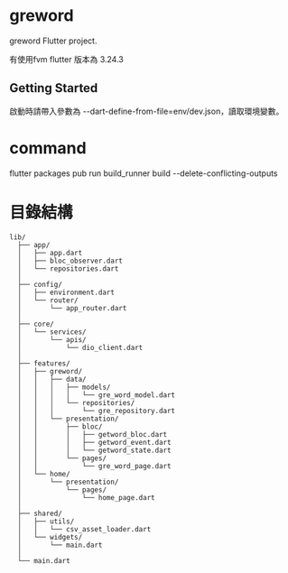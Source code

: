 # greword

greword Flutter project.

有使用fvm flutter 版本為 3.24.3



## Getting Started
 啟動時請帶入參數為 --dart-define-from-file=env/dev.json，讀取環境變數。




# command

flutter packages pub run build_runner build --delete-conflicting-outputs


# 目錄結構
```tree
lib/
  ├── app/
  │   ├── app.dart
  │   ├── bloc_observer.dart
  │   └── repositories.dart
  │
  ├── config/
  │   ├── environment.dart
  │   └── router/
  │       └── app_router.dart
  │
  ├── core/
  │   └── services/
  │       └── apis/
  │           └── dio_client.dart
  │
  ├── features/
  │   ├── greword/
  │   │   ├── data/
  │   │   │   ├── models/
  │   │   │   │   └── gre_word_model.dart
  │   │   │   └── repositories/
  │   │   │       └── gre_repository.dart
  │   │   └── presentation/
  │   │       ├── bloc/
  │   │       │   ├── getword_bloc.dart
  │   │       │   ├── getword_event.dart
  │   │       │   └── getword_state.dart
  │   │       └── pages/
  │   │           └── gre_word_page.dart
  │   └── home/
  │       └── presentation/
  │           └── pages/
  │               └── home_page.dart
  │
  ├── shared/
  │   ├── utils/
  │   │   └── csv_asset_loader.dart
  │   └── widgets/
  │       └── main.dart
  │
  └── main.dart

```
